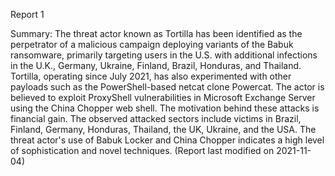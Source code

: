 
Report 1

Summary:
The threat actor known as Tortilla has been identified as the perpetrator of a malicious campaign deploying variants of the Babuk ransomware, primarily targeting users in the U.S. with additional infections in the U.K., Germany, Ukraine, Finland, Brazil, Honduras, and Thailand. Tortilla, operating since July 2021, has also experimented with other payloads such as the PowerShell-based netcat clone Powercat. The actor is believed to exploit ProxyShell vulnerabilities in Microsoft Exchange Server using the China Chopper web shell. The motivation behind these attacks is financial gain. The observed attacked sectors include victims in Brazil, Finland, Germany, Honduras, Thailand, the UK, Ukraine, and the USA. The threat actor's use of Babuk Locker and China Chopper indicates a high level of sophistication and novel techniques. (Report last modified on 2021-11-04)


